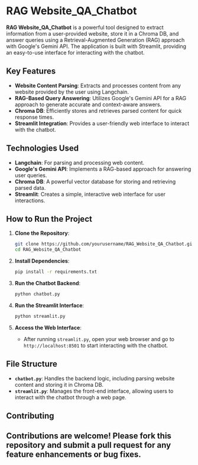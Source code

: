 # RAG Website_QA_Chatbot

**RAG Website_QA_Chatbot** is a powerful tool designed to extract information from a user-provided website, store it in a Chroma DB, and answer queries using a Retrieval-Augmented Generation (RAG) approach with Google's Gemini API. The application is built with Streamlit, providing an easy-to-use interface for interacting with the chatbot.

## Key Features

- **Website Content Parsing**: Extracts and processes content from any website provided by the user using Langchain.
- **RAG-Based Query Answering**: Utilizes Google's Gemini API for a RAG approach to generate accurate and context-aware answers.
- **Chroma DB**: Efficiently stores and retrieves parsed content for quick response times.
- **Streamlit Integration**: Provides a user-friendly web interface to interact with the chatbot.

## Technologies Used

- **Langchain**: For parsing and processing web content.
- **Google's Gemini API**: Implements a RAG-based approach for answering user queries.
- **Chroma DB**: A powerful vector database for storing and retrieving parsed data.
- **Streamlit**: Creates a simple, interactive web interface for user interactions.

## How to Run the Project

1. **Clone the Repository**:
    ```bash
    git clone https://github.com/yourusername/RAG_Website_QA_Chatbot.git
    cd RAG_Website_QA_Chatbot
    ```

2. **Install Dependencies**:
    ```bash
    pip install -r requirements.txt
    ```

3. **Run the Chatbot Backend**:
    ```bash
    python chatbot.py
    ```

4. **Run the Streamlit Interface**:
    ```bash
    python streamlit.py
    ```

5. **Access the Web Interface**:
   - After running `streamlit.py`, open your web browser and go to `http://localhost:8501` to start interacting with the chatbot.

## File Structure

- **`chatbot.py`**: Handles the backend logic, including parsing website content and storing it in Chroma DB.
- **`streamlit.py`**: Manages the front-end interface, allowing users to interact with the chatbot through a web page.

## Contributing

Contributions are welcome! Please fork this repository and submit a pull request for any feature enhancements or bug fixes.
---
